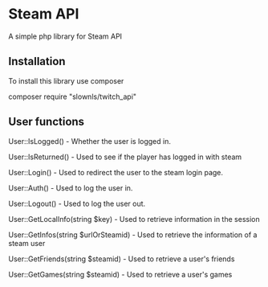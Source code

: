 # Steam API
A simple php library for Steam API

## Installation 
To install this library use composer

composer require "slownls/twitch_api"

## User functions

User::IsLogged() - Whether the user is logged in.

User::IsReturned() - Used to see if the player has logged in with steam

User::Login() - Used to redirect the user to the steam login page.

User::Auth() - Used to log the user in.

User::Logout() - Used to log the user out.

User::GetLocalInfo(string $key) - Used to retrieve information in the session

User::GetInfos(string $urlOrSteamid) - Used to retrieve the information of a steam user

User::GetFriends(string $steamid) - Used to retrieve a user's friends

User::GetGames(string $steamid) - Used to retrieve a user's games
